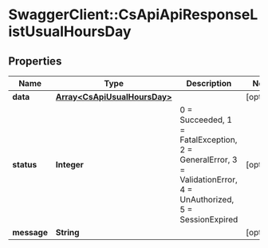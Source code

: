# SwaggerClient::CsApiApiResponseListUsualHoursDay

## Properties
Name | Type | Description | Notes
------------ | ------------- | ------------- | -------------
**data** | [**Array&lt;CsApiUsualHoursDay&gt;**](CsApiUsualHoursDay.md) |  | [optional] 
**status** | **Integer** | 0 &#x3D; Succeeded, 1 &#x3D; FatalException, 2 &#x3D; GeneralError, 3 &#x3D; ValidationError, 4 &#x3D; UnAuthorized, 5 &#x3D; SessionExpired | [optional] 
**message** | **String** |  | [optional] 


